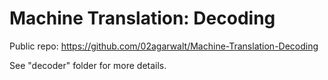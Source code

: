 # Machine Translation: Decoding

Public repo: https://github.com/02agarwalt/Machine-Translation-Decoding

See "decoder" folder for more details.
